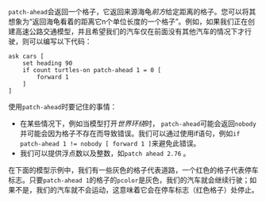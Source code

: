 `patch-ahead`会返回一个格子，它返回来源海龟*前方*给定距离的格子。您可以将其想象为“返回海龟看着的距离它n个单位长度的一个格子”。例如，如果我们正在创建高速公路交通模型，并且希望我们的汽车仅在前面没有其他汽车的情况下才行驶，则可以编写以下代码：



```
ask cars [
	set heading 90
	if count turtles-on patch-ahead 1 = 0 [
		forward 1
	]
]
```


使用`patch-ahead`时要记住的事情：

- 在某些情况下，例如当模型打开*世界环绕*时， `patch-ahead`可能会返回`nobody`并可能会因为格子不存在而导致错误。我们可以通过使用if语句，例如`if patch-ahead 1 != nobody [ forward 1 ]`来避免此错误。
- 我们可以提供浮点数以及整数，如`patch ahead 2.76` 。


在下面的模型示例中，我们有一些灰色的格子代表道路，一个红色的格子代表停车标志。只要`patch-ahead 1`的格子的`pcolor`是灰色，我们的汽车就会继续行驶；如果不是，我们的汽车就不会运动，这意味着它会在停车标志（红色格子）处停止。
